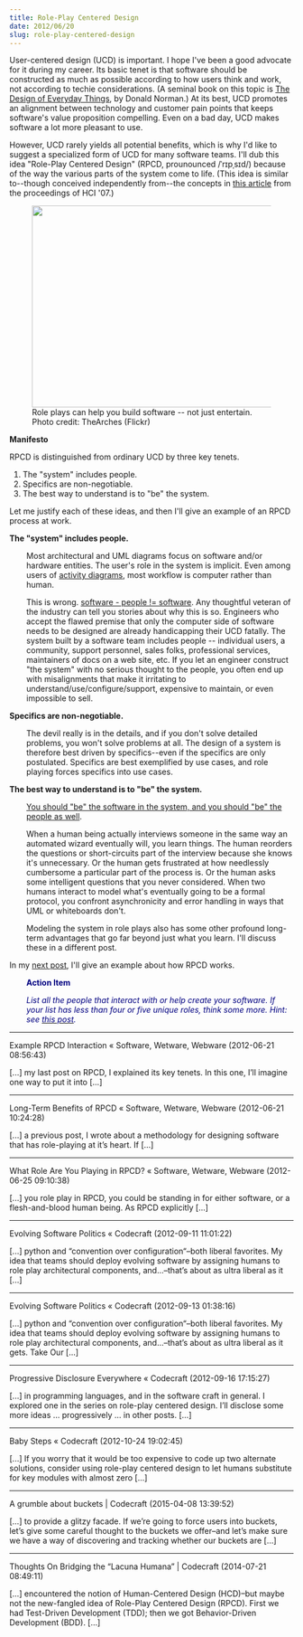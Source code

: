 ```yaml
---
title: Role-Play Centered Design
date: 2012/06/20
slug: role-play-centered-design
---
```


User-centered design (UCD) is important. I hope I've been a good advocate for it during my career. Its basic tenet is that software should be constructed as much as possible according to how users think and work, not according to techie considerations. (A seminal book on this topic is <a href="http://www.amazon.com/dp/0465067107/ref=rdr_ext_tmb">The Design of Everyday Things</a>, by Donald Norman.) At its best, UCD promotes an alignment between technology and customer pain points that keeps software's value proposition compelling. Even on a bad day, UCD makes software a lot more pleasant to use.

However, UCD rarely yields all potential benefits, which is why I'd like to suggest a specialized form of UCD for many software teams. I'll dub this idea "Role-Play Centered Design" (RPCD, prounounced /ˈrɪpˌsɪd/) because of the way the various parts of the system come to life. (This idea is similar to--though conceived independently from--the concepts in <a title="The use of improvisational role-play in user centered design processes" href="http://dl.acm.org/citation.cfm?id=1772520" target="_blank">this article</a> from the proceedings of HCI '07.)

<figure><img alt="" src="http://farm7.staticflickr.com/6151/6257521499_10eb09fd45_d.jpg" width="500" height="357" /><figcaption>Role plays can help you build software -- not just entertain. Photo credit: TheArches (Flickr)</figcaption></figure>

<strong>Manifesto</strong>

RPCD is distinguished from ordinary UCD by three key tenets.
<ol>
	<li>The "system" includes people.</li>
	<li>Specifics are non-negotiable.</li>
	<li>The best way to understand is to "be" the system.</li>
</ol>
Let me justify each of these ideas, and then I'll give an example of an RPCD process at work.

<strong>The "system" includes people.</strong>
<p style="padding-left:30px;">Most architectural and UML diagrams focus on software and/or hardware entities. The user's role in the system is implicit. Even among users of <a href="http://en.wikipedia.org/wiki/Activity_diagram">activity diagrams</a>, most workflow is computer rather than human.</p>
<p style="padding-left:30px;">This is wrong. <a href="/2008/06/25/why-people-are-part-of-a-software-architecture/">software - people != software</a>. Any thoughtful veteran of the industry can tell you stories about why this is so. Engineers who accept the flawed premise that only the computer side of software needs to be designed are already handicapping their UCD fatally. The system built by a software team includes people -- individual users, a community, support personnel, sales folks, professional services, maintainers of docs on a web site, etc. If you let an engineer construct "the system" with no serious thought to the people, you often end up with misalignments that make it irritating to understand/use/configure/support, expensive to maintain, or even impossible to sell.</p>
<strong>Specifics are non-negotiable.</strong>
<p style="padding-left:30px;">The devil really is in the details, and if you don't solve detailed problems, you won't solve problems at all. The design of a system is therefore best driven by specifics--even if the specifics are only postulated. Specifics are best exemplified by use cases, and role playing forces specifics into use cases.</p>
<strong>The best way to understand is to "be" the system.</strong>
<p style="padding-left:30px;"><a href="/2012/06/25/what-role-are-you-playing-in-rpcd/">You should "be" the software in the system, and you should "be" the people as well</a>.</p>
<p style="padding-left:30px;">When a human being actually interviews someone in the same way an automated wizard eventually will, you learn things. The human reorders the questions or short-circuits part of the interview because she knows it's unnecessary. Or the human gets frustrated at how needlessly cumbersome a particular part of the process is. Or the human asks some intelligent questions that you never considered. When two humans interact to model what's eventually going to be a formal protocol, you confront asynchronicity and error handling in ways that UML or whiteboards don't.</p>
<p style="padding-left:30px;">Modeling the system in role plays also has some other profound long-term advantages that go far beyond just what you learn. I'll discuss these in a different post.</p>
In my <a href="/2012/06/21/example-rpcd-interaction/">next post</a>, I'll give an example about how RPCD works.
<p style="padding-left:30px;"><strong><span style="color:#000080;">Action Item</span></strong></p>
<p style="padding-left:30px;"><em><span style="color:#000080;">List all the people that interact with or help create your software. If your list has less than four or five unique roles, think some more. Hint: see <a title="Users Aren’t The Only People In Your Software" href="../../../2012/09/04/users-arent-the-only-people-in-your-software/"><span style="color:#000080;">this post</span></a>.</span></em></p>

---

Example RPCD Interaction &laquo; Software, Wetware, Webware (2012-06-21 08:56:43)

[...] my last post on RPCD, I explained its key tenets. In this one, I’ll imagine one way to put it into [...]

---

Long-Term Benefits of RPCD &laquo; Software, Wetware, Webware (2012-06-21 10:24:28)

[...] a previous post, I wrote about a methodology for designing software that has role-playing at it’s heart. If [...]

---

What Role Are You Playing in RPCD? &laquo; Software, Wetware, Webware (2012-06-25 09:10:38)

[...] you role play in RPCD, you could be standing in for either software, or a flesh-and-blood human being. As RPCD explicitly [...]

---

Evolving Software Politics &laquo; Codecraft (2012-09-11 11:01:22)

[...] python and “convention over configuration“–both liberal favorites. My idea that teams should deploy evolving software by assigning humans to role play architectural components, and...–that’s about as ultra liberal as it [...]

---

Evolving Software Politics &laquo; Codecraft (2012-09-13 01:38:16)

[...] python and “convention over configuration“–both liberal favorites. My idea that teams should deploy evolving software by assigning humans to role play architectural components, and...–that’s about as ultra liberal as it gets.    Take Our [...]

---

Progressive Disclosure Everywhere &laquo; Codecraft (2012-09-16 17:15:27)

[...] in programming languages, and in the software craft in general. I explored one in the series on role-play centered design. I’ll disclose some more ideas … progressively … in other posts. [...]

---

Baby Steps &laquo; Codecraft (2012-10-24 19:02:45)

[...] If you worry that it would be too expensive to code up two alternate solutions, consider using role-play centered design to let humans substitute for key modules with almost zero [...]

---

A grumble about buckets | Codecraft (2015-04-08 13:39:52)

[…] to provide a glitzy facade. If we’re going to force users into buckets, let’s give some careful thought to the buckets we offer–and let’s make sure we have a way of discovering and tracking whether our buckets are […]

---

Thoughts On Bridging the &#8220;Lacuna Humana&#8221; | Codecraft (2014-07-21 08:49:11)

[…] encountered the notion of Human-Centered Design (HCD)–but maybe not the new-fangled idea of Role-Play Centered Design (RPCD). First we had Test-Driven Development (TDD); then we got Behavior-Driven Development (BDD). […]